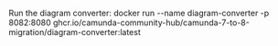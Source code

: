 Run the diagram converter: 
docker run --name diagram-converter -p 8082:8080  ghcr.io/camunda-community-hub/camunda-7-to-8-migration/diagram-converter:latest
